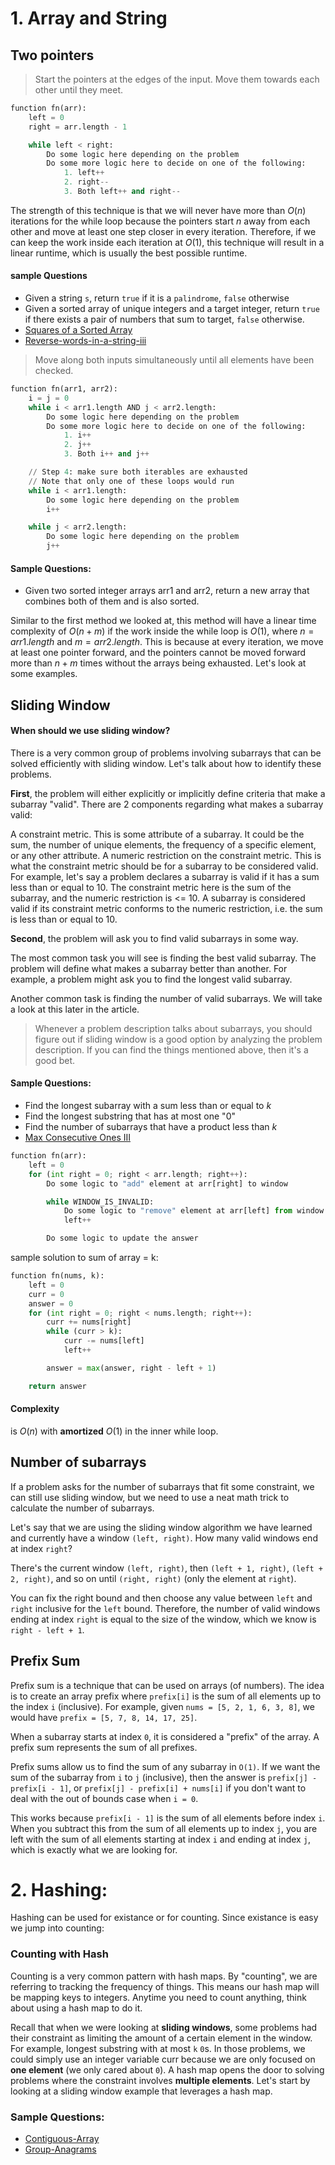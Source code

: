 # 1. Array and String

## Two pointers

> Start the pointers at the edges of the input. Move them towards each other until they meet.

```python
function fn(arr):
    left = 0
    right = arr.length - 1

    while left < right:
        Do some logic here depending on the problem
        Do some more logic here to decide on one of the following:
            1. left++
            2. right--
            3. Both left++ and right--
```
The strength of this technique is that we will never have more than  $O(n)$ iterations for the while loop because the pointers start $n$ away from each other and move at least one step closer in every iteration. Therefore, if we can keep the work inside each iteration at $O(1)$, this technique will result in a linear runtime, which is usually the best possible runtime. 

#### sample Questions
- Given a string `s`, return `true` if it is a `palindrome`, `false` otherwise
- Given a sorted array of unique integers and a target integer, return `true` if there exists a pair of numbers that sum to target, `false` otherwise.
- [Squares of a Sorted Array](https://leetcode.com/problems/squares-of-a-sorted-array/description/)
- [Reverse-words-in-a-string-iii](https://leetcode.com/problems/reverse-words-in-a-string-iii/description/)


> Move along both inputs simultaneously until all elements have been checked.

```python
function fn(arr1, arr2):
    i = j = 0
    while i < arr1.length AND j < arr2.length:
        Do some logic here depending on the problem
        Do some more logic here to decide on one of the following:
            1. i++
            2. j++
            3. Both i++ and j++

    // Step 4: make sure both iterables are exhausted
    // Note that only one of these loops would run
    while i < arr1.length:
        Do some logic here depending on the problem
        i++

    while j < arr2.length:
        Do some logic here depending on the problem
        j++
```
#### Sample Questions:
- Given two sorted integer arrays arr1 and arr2, return a new array that combines both of them and is also sorted.

Similar to the first method we looked at, this method will have a linear time complexity of $O(n+m)$ if the work inside the while loop is 
$O(1)$, where $n = arr1.length$ and $m = arr2.length$. This is because at every iteration, we move at least one pointer forward, and the pointers cannot be moved forward more than $n + m$ times without the arrays being exhausted. Let's look at some examples.

## Sliding Window
#### When should we use sliding window?
There is a very common group of problems involving subarrays that can be solved efficiently with sliding window. Let's talk about how to identify these problems.

**First**, the problem will either explicitly or implicitly define criteria that make a subarray "valid". There are 2 components regarding what makes a subarray valid:

A constraint metric. This is some attribute of a subarray. It could be the sum, the number of unique elements, the frequency of a specific element, or any other attribute.
A numeric restriction on the constraint metric. This is what the constraint metric should be for a subarray to be considered valid.
For example, let's say a problem declares a subarray is valid if it has a sum less than or equal to 10. The constraint metric here is the sum of the subarray, and the numeric restriction is <= 10. A subarray is considered valid if its constraint metric conforms to the numeric restriction, i.e. the sum is less than or equal to 10.

**Second**, the problem will ask you to find valid subarrays in some way.

The most common task you will see is finding the best valid subarray. The problem will define what makes a subarray better than another. For example, a problem might ask you to find the longest valid subarray.

Another common task is finding the number of valid subarrays. We will take a look at this later in the article.

> Whenever a problem description talks about subarrays, you should figure out if sliding window is a good option by analyzing the problem description. If you can find the things mentioned above, then it's a good bet.

#### Sample Questions:
- Find the longest subarray with a sum less than or equal to $k$
- Find the longest substring that has at most one "0"
- Find the number of subarrays that have a product less than $k$
- [Max Consecutive Ones III](https://leetcode.com/problems/max-consecutive-ones-iii/description/)


```python
function fn(arr):
    left = 0
    for (int right = 0; right < arr.length; right++):
        Do some logic to "add" element at arr[right] to window

        while WINDOW_IS_INVALID:
            Do some logic to "remove" element at arr[left] from window
            left++

        Do some logic to update the answer
```

sample solution to sum of array = k:

```python
function fn(nums, k):
    left = 0
    curr = 0
    answer = 0
    for (int right = 0; right < nums.length; right++):
        curr += nums[right]
        while (curr > k):
            curr -= nums[left]
            left++

        answer = max(answer, right - left + 1)

    return answer
```

#### Complexity
is $O(n)$ with **amortized** $O(1)$ in the inner while loop.

## Number of subarrays
If a problem asks for the number of subarrays that fit some constraint, we can still use sliding window, but we need to use a neat math trick to calculate the number of subarrays.

Let's say that we are using the sliding window algorithm we have learned and currently have a window `(left, right)`. How many valid windows end at index `right`?

There's the current window `(left, right)`, then `(left + 1, right)`, `(left + 2, right)`, and so on until `(right, right)` (only the element at `right`).

You can fix the right bound and then choose any value between `left` and `right` inclusive for the `left` bound. Therefore, the number of valid windows ending at index `right` is equal to the size of the window, which we know is `right - left + 1`.

## Prefix Sum
Prefix sum is a technique that can be used on arrays (of numbers). The idea is to create an array prefix where `prefix[i]` is the sum of all elements up to the index `i` (inclusive). For example, given `nums = [5, 2, 1, 6, 3, 8]`, we would have `prefix = [5, 7, 8, 14, 17, 25]`.

When a subarray starts at index `0`, it is considered a "prefix" of the array. A prefix sum represents the sum of all prefixes.

Prefix sums allow us to find the sum of any subarray in `O(1)`. If we want the sum of the subarray from `i` to `j` (inclusive), then the answer is `prefix[j] - prefix[i - 1]`, or `prefix[j] - prefix[i] + nums[i]` if you don't want to deal with the out of bounds case when `i = 0`.

This works because `prefix[i - 1]` is the sum of all elements before index `i`. When you subtract this from the sum of all elements up to index `j`, you are left with the sum of all elements starting at index `i` and ending at index `j`, which is exactly what we are looking for.

# 2. Hashing:
Hashing can be used for existance or for counting. Since existance is easy we jump into counting:
### Counting with Hash
Counting is a very common pattern with hash maps. By "counting", we are referring to tracking the frequency of things. This means our hash map will be mapping keys to integers. Anytime you need to count anything, think about using a hash map to do it.

Recall that when we were looking at **sliding windows**, some problems had their constraint as limiting the amount of a certain element in the window. For example, longest substring with at most `k` `0`s. In those problems, we could simply use an integer variable curr because we are only focused on **one element** (we only cared about `0`). A hash map opens the door to solving problems where the constraint involves **multiple elements**. Let's start by looking at a sliding window example that leverages a hash map.

### Sample Questions:
- [Contiguous-Array](https://leetcode.com/problems/contiguous-array/)
- [Group-Anagrams](https://leetcode.com/problems/group-anagrams/)
